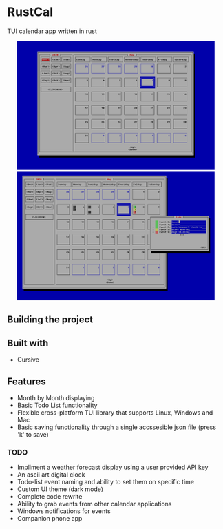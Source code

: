 # RustCal

TUI calendar app written in rust
 
<p align="center">
  <img width="460" height="300" src="Capture3333.PNG">
  <img width="460" height="300" src="123.PNG">
</p>

## Building the project



## Built with
* Cursive

## Features
 * Month by Month displaying
 * Basic Todo List functionality
 * Flexible cross-platform TUI library that supports Linux, Windows and Mac
 * Basic saving functionality through a single accssesible json file (press 'k' to save)
 ### TODO
  * Impliment a weather forecast display using a user provided API key
  * An ascii art digital clock 
  * Todo-list event naming and ability to set them on specific time
  * Custom UI theme (dark mode)
  * Complete code rewrite
  * Ability to grab events from other calendar applications
  * Windows notifications for events
  * Companion phone app
